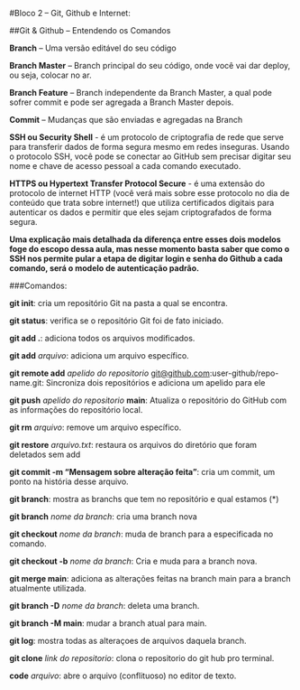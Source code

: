#Bloco 2 – Git, Github e Internet:

##Git & Github – Entendendo os Comandos

**Branch** – Uma versão editável do seu código

**Branch Master** – Branch principal do seu código, onde você vai dar deploy, ou seja, colocar no ar.

**Branch Feature** – Branch  independente da Branch Master, a qual pode sofrer commit e pode ser agregada a Branch Master depois.

**Commit** – Mudanças que são enviadas e agregadas na Branch


**SSH ou  Security Shell** - é um protocolo de criptografia de rede que serve para transferir dados de forma segura mesmo em redes inseguras. Usando o protocolo SSH, você pode se conectar ao GitHub sem precisar digitar seu nome e chave de acesso pessoal a cada comando executado.

**HTTPS ou Hypertext Transfer Protocol Secure** - é uma extensão do protocolo de internet HTTP (você verá mais sobre esse protocolo no dia de conteúdo que trata sobre internet!) que utiliza certificados digitais para autenticar os dados e permitir que eles sejam criptografados de forma segura.


**Uma explicação mais detalhada da diferença entre esses dois modelos foge do escopo dessa aula, mas nesse momento basta saber que como o SSH nos permite pular a etapa de digitar login e senha do Github a cada comando, será o modelo de autenticação padrão.**

###Comandos:

**git init**: cria um repositório Git na pasta a qual se encontra.
 
**git status**: verifica se o repositório Git foi de fato iniciado.

**git add .**:  adiciona todos os arquivos modificados.

**git add** *arquivo*: adiciona um arquivo específico.

**git remote add** *apelido do repositorio* git@github.com:user-github/repo-name.git: Sincroniza dois repositórios e adiciona um apelido para ele

**git push** *apelido do repositorio* **main**: Atualiza o repositório do GitHub com as informações do repositório local.

**git rm** *arquivo*: remove um arquivo específico.

**git restore** *arquivo.txt*: restaura os arquivos do diretório que foram deletados sem add

**git commit -m “Mensagem sobre alteração feita”**: cria um commit, um ponto na história desse arquivo.

**git branch**: mostra as branchs que tem no repositório e qual estamos (*)

**git branch** *nome da branch*:  cria uma branch nova

**git checkout** *nome da branch*: muda de branch para a especificada no comando.

**git checkout -b** *nome da branch*: Cria e muda para a branch nova.

**git merge main**: adiciona as alterações feitas na branch main para a branch atualmente utilizada.

**git branch -D** *nome da branch*: deleta uma branch.

**git branch -M main**: mudar a branch atual para main.

**git log**: mostra todas as alteraçoes de arquivos daquela branch.

**git clone** *link do repositorio*: clona o repositorio do git hub pro terminal.

**code** *arquivo*: abre o arquivo (conflituoso) no editor de texto.
